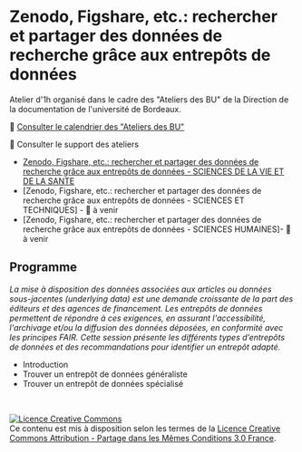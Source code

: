 # Zenodo, Figshare, etc.: rechercher et partager des données de recherche grâce aux entrepôts de données

Atelier d'1h organisé dans le cadre des "Ateliers des BU" de la Direction de la documentation de l'université de Bordeaux.

:calendar: [Consulter le calendrier des "Ateliers des BU"](http://busec2.u-bordeaux.fr/formations_ent/)

:bookmark_tabs: Consulter le support des ateliers 

* [Zenodo, Figshare, etc.: rechercher et partager des données de recherche grâce aux entrepôts de données - SCIENCES DE LA VIE ET DE LA SANTE](https://github.com/fflamerie/atBU_entrepots_donnees/blob/master/content/atBU_entrepots_donnees_SVS.pdf)
* [Zenodo, Figshare, etc.: rechercher et partager des données de recherche grâce aux entrepôts de données - SCIENCES ET TECHNIQUES] - 🔗 à venir
* [Zenodo, Figshare, etc.: rechercher et partager des données de recherche grâce aux entrepôts de données - SCIENCES HUMAINES]- 🔗 à venir

## Programme

_La mise à disposition des données associées aux articles ou données sous-jacentes (underlying data) est une demande croissante de la part des éditeurs et des agences de financement. Les entrepôts de données permettent de répondre à ces exigences, en assurant l'accessibilité, l'archivage et/ou la diffusion des données déposées, en conformité avec les principes FAIR. Cette session présente les différents types d’entrepôts de données et des recommandations pour identifier un entrepôt adapté._ 
 
* Introduction 
* Trouver un entrepôt de données généraliste
* Trouver un entrepôt de données spécialisé


</br>

<a rel="license" href="http://creativecommons.org/licenses/by-sa/3.0/fr/"><img alt="Licence Creative Commons" style="border-width:0" src="https://i.creativecommons.org/l/by-sa/3.0/fr/88x31.png" /></a><br />Ce contenu est mis à disposition selon les termes de la <a rel="license" href="http://creativecommons.org/licenses/by-sa/3.0/fr/">Licence Creative Commons Attribution -  Partage dans les Mêmes Conditions 3.0 France</a>.
